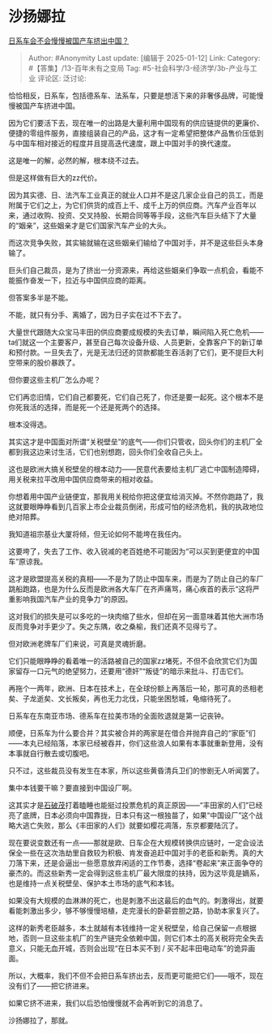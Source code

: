 # 沙扬娜拉
[日系车会不会慢慢被国产车挤出中国？](https://www.zhihu.com/question/633140043/answer/77187905672)

> Author: #Anonymity
> Last update: [编辑于 2025-01-12]
> Link:
> Category: #【答集】/13-百年未有之变局 
> Tag: #5-社会科学/3-经济学/3b-产业与工业 
> 评论区:
> 泛讨论:
  
恰恰相反，日系车，包括德系车、法系车，只要是想活下来的非奢侈品牌，可能慢慢被国产车挤进中国。

因为它们要活下去，现在唯一的出路是大量利用中国现有的供应链提供的更廉价、便捷的零组件服务，直接组装自己的产品，这才有一定希望把整体产品售价压低到与中国车相对接近的程度并且提高迭代速度，跟上中国对手的换代速度。

这是唯一的解，必然的解，根本绕不过去。

但是这样做有巨大的zz代价。

因为其实德、日、法汽车工业真正的就业人口并不是这几家企业自己的员工，而是附属于它们之上，为它们供货的成百上千、成千上万的供应商。汽车产业百年以来，通过收购、投资、交叉持股、长期合同等等手段，这些汽车巨头结下了大量的“姻亲”，这些姻亲才是它们国家汽车产业的大头。

而这次竞争失败，其实输就输在这些姻亲们输给了中国对手，并不是这些巨头本身输了。

巨头们自己裁员，是为了挤出一分资源来，再给这些姻亲们争取一点机会，看能不能振作奋发一下，拉近与中国供应商的距离。

但答案多半是不能。

不能，就只有分手、离婚了，因为日子实在过不下去了。

大量世代跟随大众宝马丰田的供应商要成规模的失去订单，瞬间陷入死亡危机——ta们就这一个主要客户，甚至自己每次设备升级、人员更新，全靠客户下的新订单和预付款。一旦失去了，光是无法归还的贷款都能生吞活剥了它们，更不提巨大利空带来的股价暴跌了。

但你要这些主机厂怎么办呢？

它们再恋旧情，它们自己都要死，它们自己死了，你还是要一起死。这个根本不是你死我活的选择，而是死一个还是死两个的选择。

根本没得选。

其实这才是中国面对所谓“关税壁垒”的底气——你们只管收，回头你们的主机厂全都到我这边来讨生活，它们也别想跑，回头你们全收自己头上。

这也是欧洲大搞关税壁垒的根本动力——民意代表要给主机厂逃亡中国制造障碍，用关税来拉平改用中国供应商带来的相对收益。

你想着用中国产业链便宜，那我用关税给你把这便宜给消灭掉。不然你跑路了，我这就要眼睁睁看到几百家上市企业裁员倒闭，形成可怕的经济危机，我的执政地位绝对陪葬。

我知道祖宗基业大厦将倾，但无论如何不能垮在我任内。

这要垮了，失去了工作、收入锐减的老百姓绝不可能因为“可以买到更便宜的中国车”原谅我。

这才是欧盟提高关税的真相——不是为了防止中国车来，而是为了防止自己的车厂跳船跑路，也是为什么反而是欧洲各大车厂在齐声痛骂，痛心疾首的表示“这将严重影响我国汽车产业的竞争力”的原因。

这对我们的损失是可以多吃的一块肉缩了些水，但却在另一面意味着其他大洲市场反而竞争对手更少了。失之东隅，收之桑榆，我们还真不见得亏了。

但对欧洲老牌车厂们来说，可真是灵魂折磨。

它们只能眼睁睁的看着唯一的活路被自己的国家zz堵死，不但不会欣赏它们为国家留存一口元气的绝望努力，还要用“德奸”“叛徒”的暗示来批斗、打击它们。

再拖个一两年，欧洲、日本在技术上，在全球份额上再落后一轮，那可真的丞相老矣、子龙逝矣、文长叛矣，再也无力北伐，只能坐困愁城，龟缩待死了。

日系车在东南亚市场、德系车在拉美市场的全面败退就是第一记丧钟。

顺便，日系车为什么要合并？其实被合并的两家是在借合并抛弃自己的“家臣”们——本丸已经陷落，本家已经被吞并，你们这些浪人如果有本事就重新登用，没有本事就自行散去或切腹吧。

只不过，这些裁员没有发生在本家，所以这些黄昏清兵卫们的惨剧无人听闻罢了。

集中本钱要干嘛？要直接到中国设厂啊。

这其实才是[石破茂](https://zhida.zhihu.com/search?content_id=708553230&content_type=Answer&match_order=1&q=%E7%9F%B3%E7%A0%B4%E8%8C%82&zhida_source=entity)打着瞌睡也能挺过投票危机的真正原因——“丰田家的人们”已经亮了底牌，日本必须向中国靠拢，日本只有这一根独苗了，如果“中国设厂”这个战略大逃亡失败，那么《丰田家的人们》就要如樱花凋落，东京都要陆沉了。

现在要说变数还有一点——那就是欧、日车企在大规模转换供应链时，一定会设法保全一些在这次浩劫里自救较为积极、肯发奋追赶中国对手的老臣和新秀。真的大刀落下来，还是会逼出一些愿意放弃闲适的工作节奏，选择“卷起来”来正面争夺的豪杰的。而这些新秀一定会得到这些主机厂最大限度的扶持，因为这毕竟是嫡系，也是维持一点关税壁垒、保护本土市场的底气和本钱。

如果没有大规模的血淋淋的死亡，也是刺激不出这最后的血气的。刺激得出，就要看能刺激出多少，够不够慢慢培植，走完漫长的卧薪尝胆之路，协助本家复兴了。

这样的新秀老臣越多，本土就越有本钱维持一定关税壁垒，给自己保留一点根据地，否则一旦这些主机厂的生产链完全依赖中国，则它们本土的高关税将完全失去意义，只能无血开城，否则会出现“在日本买不到 / 买不起丰田电动车”的诡异画面。

所以，大概率，我们不但不会把日系车挤出去，反而更可能把它们——哦不，现在没有们了——把它挤进来。

如果它挤不进来，我们以后恐怕慢慢就不会再听到它的消息了。

沙扬娜拉了，那就。

